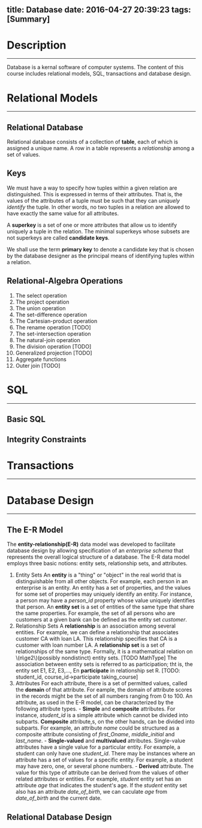 title: Database
date: 2016-04-27 20:39:23
tags: [Summary]
---

# Description
---
<script type="text/javascript" src="http://cdn.mathjax.org/mathjax/latest/MathJax.js?config=default"></script>
Database is a kernal software of computer systems. The content of this course includes relational models, SQL, transactions and database design.

# Relational Models
---
## Relational Database
Relational database consists of a collection of **table**, each of which is assigned a unique name. A row in a table represents a *relationship* among a set of values.

## Keys
We must have a way to specify how tuples within a given relation are distinguished. This is expressed in terms of their attributes. That is, the values of the attributes of a tuple must be such that they can *uniquely identify* the tuple. In other words, no two tuples in a relation are allowed to have exactly the same value for all attributes.

A **superkey** is a set of one or more attributes that allow us to identify uniquely a tuple in the relation. The minimal superkeys whose subsets are not superkeys are called **candidate keys**.

We shall use the term **primary key** to denote a candidate key that is chosen by the database designer as the principal means of identifying tuples within a relation.

## Relational-Algebra Operations
1. The select operation
2. The project operation
3. The union operation
4. The set-difference operation
5. The Cartesian-product operation
6. The rename operation
[TODO]
7. The set-intersection operation
8. The natural-join operation
9. The division operation
[TODO]
10. Generalized projection
[TODO]
11. Aggregate functions
12. Outer join
[TODO]

# SQL
---
## Basic SQL
## Integrity Constraints

# Transactions
---


# Database Design
---
## The E-R Model
The **entity-relationship(E-R)** data model was developed to facilitate database design by allowing specification of an *enterprise schema* that represents the overall logical structure of a database. The E-R data model employs three basic notions: entity sets, relationship sets, and attributes.
1. Entity Sets
	An **entity** is a "thing" or "object" in the real world that is distinguishable from all other objects. For example, each person in an enterprise is an entity. An entity has a set of properties, and the values for some set of properties may uniquely identify an entity. For instance, a person may have a *person_id* property whose value uniquely identifies that person.
	An **entity set** is a set of entities of the same type that share the same properties. For example, the set of all persons who are customers at a given bank can be defined as the entity set *customer*. 
2. Relationship Sets
	A **relationship** is an association among several entities. For example, we can define a relationship that associates customer CA with loan LA. This relationship specifies that CA is a customer with loan number LA.
	A **relationship set** is a set of relationships of the same type. Formally, it is a mathematical relation on \\(n\ge2\\)(possibly nondistinct) entity sets. 
	[TODO MathType]
	The association between entity sets is referred to as  participation; tht is, the entity set E1, E2, E3,..., En **participate** in relationship set R. [TODO: student_id, course_id->participate taking_course]
3. Attributes
	For each attribute, there is a set of permitted values, called the **domain** of that attribute. For eample, the domain of attribute scores in the records might be the set of all numbers ranging from 0 to 100.
	An attribute, as used in the E-R model, can be characterized by the following attribute types.
		- **Simple** and **composite** attributes. For instance, *student_id* is a simple attribute which cannot be divided into subparts. **Composite** attribute,s, on the other hands, can be divided into subparts. For example, an attribute *name* could be structured as a composite attribute consisting of *first_Oname*, *middle_initial* and *last_name*. 
		- **Single-valued** and **multivalued** attributes. Single-value attributes have a single value for a particular entity. For example, a student can only have one *student_id*. There may be instances where an attribute has a set of values for a specific entity. For example, a student may have zero, one, or several phone numbers.
		- **Derived** attribute. The value for this type of attribute can be derived from the values of other related attributes or entities. For example, *student* entity set has an attribute *age* that indicates the student's age. If the *student* entity set also has an attribute *date_of_birth*, we can caculate *age* from *date_of_birth* and the current date.

## Relational Database Design

